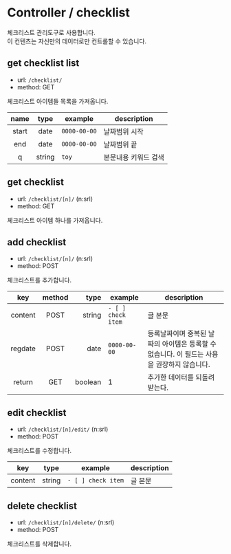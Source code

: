 # Controller / checklist

체크리스트 관리도구로 사용합니다.  
이 컨텐츠는 자신만의 데이터로만 컨트롤할 수 있습니다.

## get checklist list

- url: `/checklist/`
- method: GET

체크리스트 아이템들 목록을 가져옵니다.

| name | type | example | description |
|:----:|:----:|---------|-------------|
| start | date | `0000-00-00` | 날짜범위 시작 |
| end | date | `0000-00-00` | 날짜범위 끝 |
| q | string | `toy` | 본문내용 키워드 검색 |


## get checklist

- url: `/checklist/[n]/` (n:srl)
- method: GET

체크리스트 아이템 하나를 가져옵니다.


## add checklist

- url: `/checklist/[n]/` (n:srl)
- method: POST

체크리스트를 추가합니다.

|   key   | method |    type | example | description |
|:-------:|:------:|--------:|---------|-------------|
| content | POST | string | `- [ ] check item` | 글 본문 |
| regdate | POST | date | `0000-00-00` | 등록날짜이며 중복된 날짜의 아이템은 등록할 수 없습니다. 이 필드는 사용을 권장하지 않습니다. |
| return | GET | boolean | 1 | 추가한 데이터를 되돌려 받는다. |


## edit checklist

- url: `/checklist/[n]/edit/` (n:srl)
- method: POST

체크리스트를 수정합니다.

| key | type | example | description |
|:---:|:----:|---------|-------------|
| content | string | `- [ ] check item` | 글 본문 |


## delete checklist

- url: `/checklist/[n]/delete/` (n:srl)
- method: POST

체크리스트를 삭제합니다.
